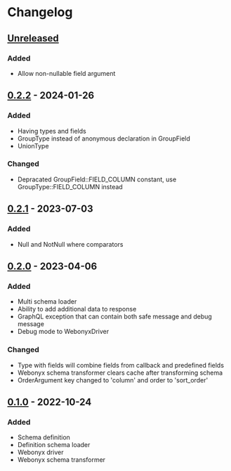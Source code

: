# Changelog

## [Unreleased]
### Added
- Allow non-nullable field argument

## [0.2.2] - 2024-01-26
### Added
- Having types and fields
- GroupType instead of anonymous declaration in GroupField
- UnionType

### Changed
- Depracated GroupField::FIELD_COLUMN constant, use GroupType::FIELD_COLUMN instead

## [0.2.1] - 2023-07-03
### Added
- Null and NotNull where comparators

## [0.2.0] - 2023-04-06
### Added
- Multi schema loader
- Ability to add additional data to response
- GraphQL exception that can contain both safe message and debug message
- Debug mode to WebonyxDriver

### Changed
- Type with fields will combine fields from callback and predefined fields
- Webonyx schema transformer clears cache after transforming schema 
- OrderArgument key changed to 'column' and order to 'sort_order'

## [0.1.0] - 2022-10-24
### Added
- Schema definition
- Definition schema loader
- Webonyx driver
- Webonyx schema transformer

[Unreleased]: https://github.com/efabrica-team/graphql/compare/0.2.2...main
[0.2.2]: https://github.com/efabrica-team/graphql/compare/0.2.1...0.2.2
[0.2.1]: https://github.com/efabrica-team/graphql/compare/0.2.0...0.2.1
[0.2.0]: https://github.com/efabrica-team/graphql/compare/0.1.0...0.2.0
[0.1.0]: https://github.com/efabrica-team/graphql/compare/0.0.0...0.1.0
